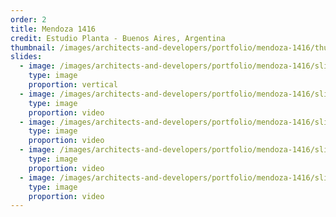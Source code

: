 ```yaml
---
order: 2
title: Mendoza 1416
credit: Estudio Planta - Buenos Aires, Argentina
thumbnail: /images/architects-and-developers/portfolio/mendoza-1416/thumbnail.jpg
slides:
  - image: /images/architects-and-developers/portfolio/mendoza-1416/slide-1.jpg
    type: image
    proportion: vertical
  - image: /images/architects-and-developers/portfolio/mendoza-1416/slide-2.jpg
    type: image
    proportion: video
  - image: /images/architects-and-developers/portfolio/mendoza-1416/slide-3.jpg
    type: image
    proportion: video
  - image: /images/architects-and-developers/portfolio/mendoza-1416/slide-4.jpg
    type: image
    proportion: video
  - image: /images/architects-and-developers/portfolio/mendoza-1416/slide-7.jpg
    type: image
    proportion: video
---
```

